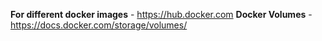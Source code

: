 **For different docker images** - https://hub.docker.com
**Docker Volumes** - https://docs.docker.com/storage/volumes/
